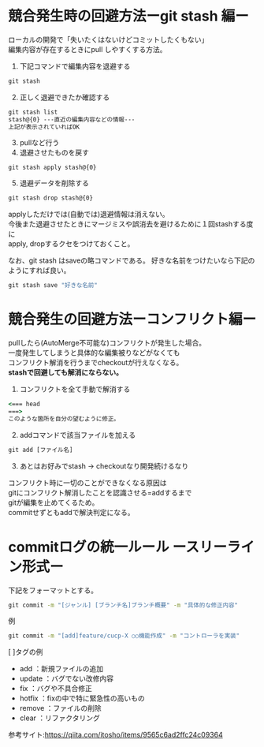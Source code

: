 # 競合発生時の回避方法ーgit stash 編ー

ローカルの開発で「失いたくはないけどコミットしたくもない」  
編集内容が存在するときにpull しやすくする方法。

1. 下記コマンドで編集内容を退避する
```cmd
git stash
```
2. 正しく退避できたか確認する
```cmd
git stash list
stash@{0} ---直近の編集内容などの情報---
上記が表示されていればOK
```

3. pullなど行う
4. 退避させたものを戻す
```
git stash apply stash@{0}
```
5. 退避データを削除する
```cmd
git stash drop stash@{0}
```
applyしただけでは(自動では)退避情報は消えない。  
今後また退避させたときにマージミスや誤消去を避けるために１回stashする度に  
apply, dropするクセをつけておくこと。

なお、git stash はsaveの略コマンドである。
好きな名前をつけたいなら下記のようにすれば良い。
```cmd
git stash save "好きな名前"
```

# 競合発生の回避方法ーコンフリクト編ー
pullしたら(AutoMerge不可能な)コンフリクトが発生した場合。  
一度発生してしまうと具体的な編集被りなどがなくても  
コンフリクト解消を行うまでcheckoutが行えなくなる。  
**stashで回避しても解消にならない。**

1. コンフリクトを全て手動で解消する
```cmd
<=== head 
===>
このような箇所を自分の望むように修正。
```

2. addコマンドで該当ファイルを加える
```cmd
git add [ファイル名]
```

3. あとはお好みでstash → checkoutなり開発続けるなり

コンフリクト時に一切のことができなくなる原因は  
gitにコンフリクト解消したことを認識させる=addするまで  
gitが編集を止めてくるため。  
commitせずともaddで解決判定になる。　

# commitログの統一ルール ースリーライン形式ー

下記をフォーマットとする。

```cmd
git commit -m "[ジャンル] [ブランチ名]ブランチ概要" -m "具体的な修正内容"
```

例

```cmd
git commit -m "[add]feature/cucp-X ○○機能作成" -m "コントローラを実装"
```

[ ]タグの例
- add     ：新規ファイルの追加
- update  ：バグでない改修内容
- fix     ：バグや不具合修正
- hotfix  ：fixの中で特に緊急性の高いもの
- remove  ：ファイルの削除
- clear   ：リファクタリング

参考サイト:https://qiita.com/itosho/items/9565c6ad2ffc24c09364